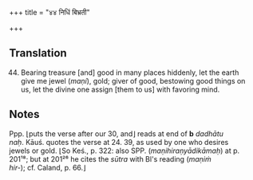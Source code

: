 +++
title = "४४ निधिं बिभ्रती"

+++
## Translation
44. Bearing treasure \[and\] good in many places hiddenly, let the earth  
give me jewel (*maṇí*), gold; giver of good, bestowing good things on  
us, let the divine one assign \[them to us\] with favoring mind.

## Notes
Ppp. ⌊puts the verse after our 30, and⌋ reads at end of **b** *dadhātu  
naḥ*. Kāuś. quotes the verse at 24. 39, as used by one who desires  
jewels or gold. ⌊So Keś., p. 322: also SPP. (*maṇihiraṇyādikāmaḥ*) at p.  
201¹⁸; but at 201²⁶ he cites the *sūtra* with Bl's reading (*maṇiṁ  
hir-*); cf. Caland, p. 66.⌋
